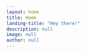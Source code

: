 ```yaml
---
layout: home
title: Home
landing-title: "Hey there!"
description: null
image: null
author: null
---
```

